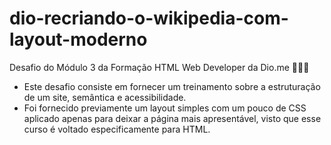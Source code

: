 # dio-recriando-o-wikipedia-com-layout-moderno
 Desafio do Módulo 3 da Formação HTML Web Developer da Dio.me
🚀🚀🚀
* Este desafio consiste em fornecer um treinamento sobre a estruturação de um site, semântica e acessibilidade.
* Foi fornecido previamente um layout simples com um pouco de CSS aplicado apenas para deixar a página mais apresentável, visto que esse curso é voltado especificamente para HTML. 

